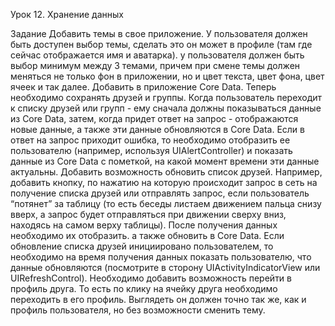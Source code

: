 Урок 12. Хранение данных

Задание Добавить темы в свое приложение. У пользователя должен быть доступен выбор темы, сделать это он может в профиле (там где сейчас отображается имя и аватарка). у пользователя должен быть выбор минимум между 3 темами, причем при смене темы должен меняться не только фон в приложении, но и цвет текста, цвет фона, цвет ячеек и так далее. Добавить в приложение Core Data. Теперь необходимо сохранять друзей и группы. Когда пользователь переходит к списку друзей или групп - ему сначала должны показываться данные из Core Data, затем, когда придет ответ на запрос - отображаются новые данные, а также эти данные обновляются в Core Data. Если в ответ на запрос приходит ошибка, то необходимо отобразить ее пользователю (например, используя UIAlertController) и показать данные из Core Data с пометкой, на какой момент времени эти данные актуальны. Добавить возможность обновить список друзей. Например, добавить кнопку, по нажатию на которую происходит запрос в сеть на получение списка друзей или отправлять запрос, если пользователь “потянет” за таблицу (то есть беседы листаем движением пальца снизу вверх, а запрос будет отправляться при движении сверху вниз, находясь на самом верху таблицы). После получения данных необходимо их отобразить. а также обновить в Core Data. Если обновление списка друзей инициировано пользователем, то необходимо на время получения данных показать пользователю, что данные обновляются (посмотрите в сторону UIActivityIndicatorView или UIRefreshControl). Необходимо добавить возможность перейти в профиль друга. То есть по клику на ячейку друга необходимо переходить в его профиль. Выглядеть он должен точно так же, как и профиль пользователя, но без возможности сменить тему.
